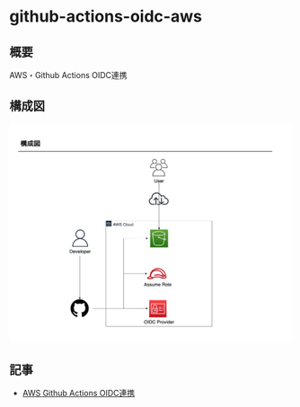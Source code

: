 # github-actions-oidc-aws

## 概要

AWS・Github Actions OIDC連携

## 構成図

![diagram](./diagram.png)

## 記事

- [AWS Github Actions OIDC連携](https://gom60.com/article/3)